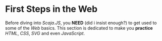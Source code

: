 # First Steps in the Web

Before diving into *Scaja.JS*, you **NEED** (did i insist enough?) to get used to some of the *Web* basics. This section is dedicated to make you **practice** *HTML*, *CSS*, *SVG* and even *JavaScript*.